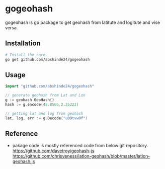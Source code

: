 # gogeohash

gogeohash is go package to get geohash from latitute and logitute and vise versa.

## Installation

```bash
# Install the core.
go get github.com/abshinde24/gogeohash
```

## Usage

```go
import "github.com/abshinde24/gogeohash"

// generate geohash from Lat and Lon
g := geohash.GeoHash{}
hash := g.encode(48.8566,2.35222)

// getting lat and log from geohash
lat, log, err := g.Decode("u09tvw0f")


```

## Reference
- pakage code is mostly referenced code from below git repository.\
<https://github.com/davetroy/geohash-js>\
<https://github.com/chrisveness/latlon-geohash/blob/master/latlon-geohash.js>
